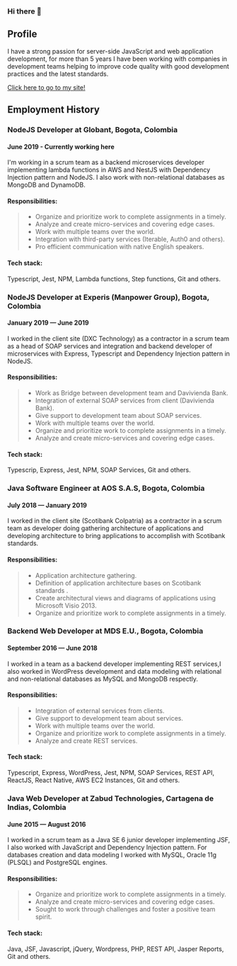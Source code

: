 ### Hi there 👋

<!--
**crijosicar/crijosicar** is a ✨ _special_ ✨ repository because its `README.md` (this file) appears on your GitHub profile.

Here are some ideas to get you started:

- 🔭 I’m currently working on ...
- 🌱 I’m currently learning ...
- 👯 I’m looking to collaborate on ...
- 🤔 I’m looking for help with ...
- 💬 Ask me about ...
- 📫 How to reach me: ...
- 😄 Pronouns: ...
- ⚡ Fun fact: ...
-->

## Profile

I have a strong passion for server-side JavaScript and web application development, for more than 5 years I have been working with companies in development teams helping to improve code quality with good development practices and the latest standards.

[Click here to go to my site!](http://crijosicar.com)

## Employment History

### NodeJS Developer at Globant, Bogota, Colombia
#### June 2019 - Currently working here

I'm working in a scrum team as a backend microservices developer implementing lambda functions in AWS and NestJS with Dependency Injection pattern and NodeJS. I also work with non-relational databases as MongoDB and DynamoDB.

#### Responsibilities:

> - Organize and prioritize work to complete assignments in a timely.
> - Analyze and create micro-services and covering edge cases.
> - Work with multiple teams over the world.
> - Integration with third-party services (Iterable, Auth0 and others).
> - Pro efficient communication with native English speakers.

#### Tech stack:
Typescript, Jest, NPM,  Lambda functions, Step functions, Git and others.


### NodeJS Developer at Experis (Manpower Group), Bogota, Colombia
#### January 2019 — June 2019

I worked in the client site (DXC Technology) as a contractor in a scrum team as a head of SOAP services and integration and backend developer of microservices with Express, Typescript and Dependency Injection pattern in NodeJS.

#### Responsibilities:

> - Work as Bridge between development team and Davivienda Bank.
> - Integration of external SOAP services from client (Davivienda Bank).
> - Give support to development team about SOAP services.
> - Work with multiple teams over the world.
> - Organize and prioritize work to complete assignments in a timely.
> - Analyze and create micro-services and covering edge cases.

#### Tech stack:
Typescrip, Express, Jest, NPM, SOAP Services, Git and others.

### Java Software Engineer at AOS S.A.S, Bogota, Colombia
#### July 2018 — January 2019

I worked in the client site (Scotibank Colpatria) as a contractor in a scrum team as developer doing gathering architecture of applications and developing architecture to bring applications to accomplish with Scotibank standards.

#### Responsibilities:

> - Application architecture gathering.
> - Definition of application architecture bases on Scotibank standards .
> - Create architectural views and diagrams of applications using Microsoft Visio 2013.
> - Organize and prioritize work to complete assignments in a timely.

### Backend Web Developer at MDS E.U., Bogota, Colombia
#### September 2016 — June 2018

I worked in a team as a backend developer implementing REST services,I also worked in WordPress development and data modeling with relational and non-relational databases as MySQL and MongoDB respectly.

#### Responsibilities:

> - Integration of external services from clients.
> - Give support to development team about services.
> - Work with multiple teams over the world.
> - Organize and prioritize work to complete assignments in a timely.
> - Analyze and create REST services.

#### Tech stack:
Typescript, Express, WordPress, Jest, NPM, SOAP Services, REST API, ReactJS, React Native, AWS EC2 Instances, Git and others.

### Java Web Developer at Zabud Technologies, Cartagena de Indias, Colombia
#### June 2015 — August 2016

I worked in a scrum team as a Java SE 6 junior developer implementing JSF, I also worked with JavaScript and Dependency Injection pattern. For databases creation and data modeling I worked with MySQL, Oracle 11g (PLSQL) and PostgreSQL engines.

#### Responsibilities:

> - Organize and prioritize work to complete assignments in a timely.
> - Analyze and create micro-services and covering edge cases.
> - Sought to work through challenges and foster a positive team spirit.

#### Tech stack:
Java, JSF, Javascript, jQuery, Wordpress, PHP, REST API, Jasper Reports, Git and others.
